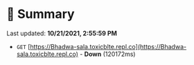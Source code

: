 # 📖 Summary
Last updated: **10/21/2021, 2:55:59 PM**

- `GET` [https://Bhadwa-sala.toxicblte.repl.co](https://Bhadwa-sala.toxicblte.repl.co) - **Down** (120172ms)
